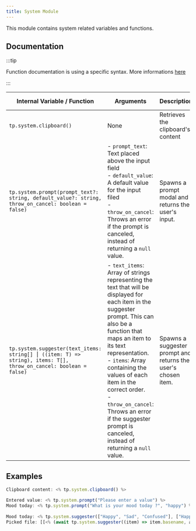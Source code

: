 ```yaml
---
title: System Module
---
```


This module contains system related variables and functions.

## Documentation

:::tip

Function documentation is using a specific syntax. More informations [here](../../syntax#function-documentation-syntax)

:::

| Internal Variable / Function                                 | Arguments                                                    | Description                                                  | Example Output           |
| ------------------------------------------------------------ | ------------------------------------------------------------ | ------------------------------------------------------------ | ------------------------ |
| `tp.system.clipboard()`                                      | None                                                         | Retrieves the clipboard's content                            | `This is my copied text` |
| `tp.system.prompt(prompt_text?: string, default_value?: string, throw_on_cancel: boolean = false)` | - `prompt_text`: Text placed above the input field<br />- `default_value`: A default value for the input filed<br />- `throw_on_cancel`: Throws an error if the prompt is canceled, instead of returning a `null` value. | Spawns a prompt modal and returns the user's input.          | `A value I entered`      |
| `tp.system.suggester(text_items: string[] ⎮ ((item: T) => string), items: T[], throw_on_cancel: boolean = false)` | - `text_items`: Array of strings representing the text that will be displayed for each item in the suggester prompt. This can also be a function that maps an item to its text representation.<br />- `items`: Array containing the values of each item in the correct order.<br />- `throw_on_cancel`: Throws an error if the suggester prompt is canceled, instead of returning a `null` value. | Spawns a suggester prompt and returns the user's chosen item. | `A value I chose`        |

## Examples

```javascript
Clipboard content: <% tp.system.clipboard() %>

Entered value: <% tp.system.prompt("Please enter a value") %>
Mood today: <% tp.system.prompt("What is your mood today ?", "happy") %>
    
Mood today: <% tp.system.suggester(["Happy", "Sad", "Confused"], ["Happy", "Sad", "Confused"]) %>
Picked file: [[<% (await tp.system.suggester((item) => item.basename, app.vault.getMarkdownFiles())).basename %>]]
```